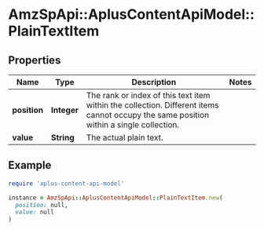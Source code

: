 # AmzSpApi::AplusContentApiModel::PlainTextItem

## Properties

| Name | Type | Description | Notes |
| ---- | ---- | ----------- | ----- |
| **position** | **Integer** | The rank or index of this text item within the collection. Different items cannot occupy the same position within a single collection. |  |
| **value** | **String** | The actual plain text. |  |

## Example

```ruby
require 'aplus-content-api-model'

instance = AmzSpApi::AplusContentApiModel::PlainTextItem.new(
  position: null,
  value: null
)
```

